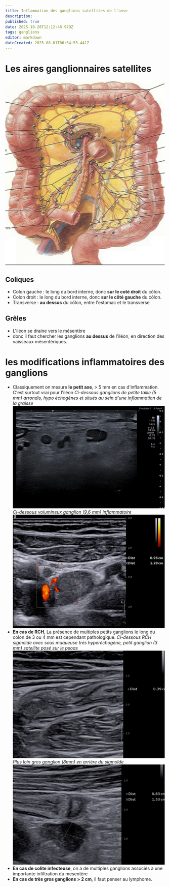```yaml
---
title: Inflammation des ganglions satellites de l'anse
description: 
published: true
date: 2025-10-26T12:12:48.979Z
tags: ganglions
editor: markdown
dateCreated: 2025-08-01T06:54:53.441Z
---
```



# Les aires ganglionnaires satellites #
![ganglionscolon.jpg](/anatomie_typique/ganglionscolon.jpg)
## Сoliques ##
- Colon gauche : le long du bord interne, donc **sur le coté droit** du côlon.
- Colon droit : le long du bord interne, donc **sur le côté gauche** du côlon.
- Transverse : **au dessus** du côlon, entre l'estomac et le transverse

## Grêles ##
- L'iléon se draine vers le mésentère 
- donc il faut chercher les ganglions **au dessus** de l'iléon, en direction des vaisseaux mésentériques.

# les modifications inflammatoires des ganglions 
- Classiquement on mesure **le petit axe**, > 5 mm en cas d'inflammation. C'est surtout vrai pour l'iléon
*Ci-dessous ganglions de petite taille (5 mm) arrondis, hypo échogènes et situés au sein d'une inflammation de la graisse*
![gginflammes.jpg](/imagetypeetanatomie/gginflammes.jpg)
*Ci-dessous volumineux ganglion (9,6 mm) inflammatoire*
![grosgginflam2.jpg](/imagetypeetanatomie/grosgginflam2.jpg)
- **En cas de RCH**, La présence de multiples petits ganglions le long du colon de 3 ou 4 mm est cependant pathologique.
*Ci-dessous RCH sigmoïde avec sous muqueuse très hyperéchogène, petit ganglion (3 mm) satellite posé sur le psoas*
![rchpetitgginf.jpg](/imagetypeetanatomie/rchpetitgginf.jpg)*Plus loin gros ganglion (8mm) en arrière du sigmoïde*![rchgrosgg2.jpg](/imagetypeetanatomie/rchgrosgg2.jpg)
- **En cas de colite infecteuse**, on a de multiples ganglions associés à une importante infiltration du mesentère 
- **En cas de très gros ganglions > 2 cm**, il faut penser au lymphome.
